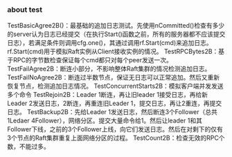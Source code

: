 ### about test
TestBasicAgree2B()：最基础的追加日志测试。先使用nCommitted()检查有多少的server认为日志已经提交（在执行Start()函数之前，所有的服务器都不应该提交日志），若满足条件则调用cfg.one()，其通过调用rf.Start(cmd)来追加日志。rf.Start(cmd)用于模拟Raft实例从Client接收实例的情况。
TestRPCBytes2B：基于RPC的字节数检查保证每个cmd都只对每个peer发送一次。
TestFailAgree2B：断连小部分，不影响整体Raft集群的情况检测追加日志。
TestFailNoAgree2B：断连过半数节点，保证无日志可以正常追加。然后又重新恢复节点，检测追加日志情况。
TestConcurrentStarts2B：模拟客户端并发发送多个命令
TestRejoin2B：Leader 1断连，再让旧leader 1接受日志，再给新Leader 2发送日志，2断连，再重连旧Leader 1，提交日志，再让2重连，再提交日志。
TestBackup2B：先给Leader 1发送日志，然后断连3个Follower（总共1Ledaer 4Follower），网络分区。提交大量命令给1。然后让leader 1和其Follower下线，之前的3个Follower上线，向它们发送日志。然后在对剩下的仅有3个节点的Raft集群重复上面网络分区的过程。
TestCount2B：检查无效的RPC个数，不能过多。